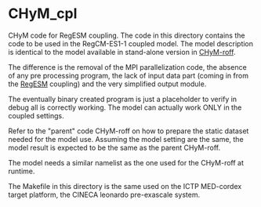 # CHyM_cpl

CHyM code for RegESM coupling. The code in this directory contains the code
to be used in the RegCM-ES1-1 coupled model. The model description is
identical to the model available in stand-alone version in [CHyM-roff](https://github.com/graziano-giuliani/CHyM-roff).

The difference is the removal of the MPI parallelization code, the absence
of any pre processing program, the lack of input data part (coming in from the
[RegESM](https://github.com/graziano-giuliani/RegESM) coupling) and the
very simplified output module.

The eventually binary created program is just a placeholder to verify in debug
all is correctly working. The model can actually work ONLY in the coupled
settings.

Refer to the "parent" code CHyM-roff on how to prepare the static dataset
needed for the model use. Assuming the model setting are the same, the model
result is expected to be the same as the parent CHyM-roff.

The model needs a similar namelist as the one used for the CHyM-roff at runtime.

The Makefile in this directory is the same used on the ICTP MED-cordex target
platform, the CINECA leonardo pre-exascale system.
